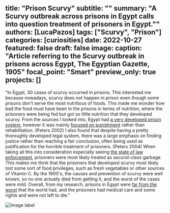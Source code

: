 title: "Prison Scurvy"
subtitle: ""
summary: "A Scurvy outbreak across prisons in Egypt calls into question treatment of prisoners in Egypt.""
authors: [LucaPazos]
tags: ["Scurvy", "Prison"]
categories: [curiosities]
date: 2022-10-27
featured: false
draft: false
image:
  caption: "Article referring to the Scurvy outbreak in prisons across Egypt, The Egyptian Gazette, 1905"
  focal_point: "Smart"
  preview_only: true
projects: []
---
"In Egypt, 30 cases of scurvy occurred in prisons. This interested me because nowadays, scurvy does not happen in prison even though some prisons don't serve the most nutritious of foods. This made me wonder how bad the food must have been in the prisons in terms of nutrition, where the prisoners were being fed but got so little nutrition that they developed scurvy. From the sources I looked into, Egypt had [a very developed prison system](https://acjr.org.za/resource-centre/copy_of_Triumphant%20prison%20AnnIsl.pdf), however it was mainly [focused on punishment](https://www.jstor.org/stable/3879881#metadata_info_tab_contents) rather than rehabilitation. (Peters 2002) I also found that despite having a pretty thoroughly developed legal system, there was a large emphasis on finding justice rather than reaching a fair conclusion, often being used as justification for the horrible treatment of prisoners. (Peters 2004) When taking all this into consideration especially seeing [the state of law enforcement](https://dig-eg-gaz.github.io/post/2020-03-10-kennethhills/), prisoners were most likely treated as second-class garbage. This makes me think that the prisoners that developed scurvy most likely lost some sort of food privileges, such as fresh vegetables or other sources of Vitamin C. By the 1900's, the causes and prevention of scurvy were well known, so no one actually died from getting it, and the worst of the cases were mild. Overall, from my research, prisons in Egypt were [far from the worst](https://dig-eg-gaz.github.io/post/2019-12-10-shanezedouglas/) that the world had, and the prisoners had medical care and some rights and were not left to die."

![Image label](featured.png)